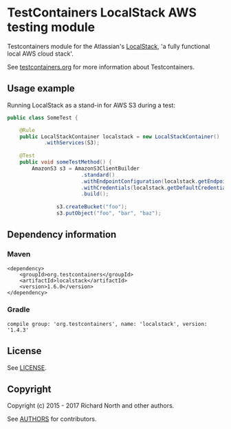 # TestContainers LocalStack AWS testing module

Testcontainers module for the Atlassian's [LocalStack](https://github.com/localstack/localstack), 'a fully functional local AWS cloud stack'.

See [testcontainers.org](https://www.testcontainers.org) for more information about Testcontainers.

<!--[![Build Status](https://travis-ci.org/testcontainers/testcontainers-java.svg?branch=master)](https://travis-ci.org/testcontainers/testcontainers-java)-->

## Usage example

Running LocalStack as a stand-in for AWS S3 during a test:

```java
public class SomeTest {

    @Rule
    public LocalStackContainer localstack = new LocalStackContainer()
            .withServices(S3);
    
    @Test
    public void someTestMethod() {
        AmazonS3 s3 = AmazonS3ClientBuilder
                        .standard()
                        .withEndpointConfiguration(localstack.getEndpointConfiguration(S3))
                        .withCredentials(localstack.getDefaultCredentialsProvider())
                        .build();
        
                s3.createBucket("foo");
                s3.putObject("foo", "bar", "baz");
```

## Dependency information

### Maven

```
<dependency>
    <groupId>org.testcontainers</groupId>
    <artifactId>localstack</artifactId>
    <version>1.6.0</version>
</dependency>
```

### Gradle

```
compile group: 'org.testcontainers', name: 'localstack', version: '1.4.3'
```


## License

See [LICENSE](LICENSE).

## Copyright

Copyright (c) 2015 - 2017 Richard North and other authors.

See [AUTHORS](AUTHORS) for contributors.
